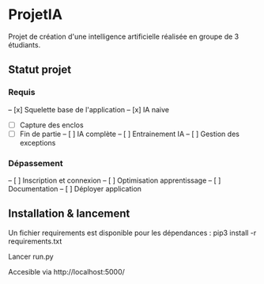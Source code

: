 # ProjetIA
Projet de création d'une intelligence artificielle réalisée en groupe de 3 étudiants.


## Statut projet
### Requis
– [x] Squelette base de l'application
– [x] IA naive
- [ ] Capture des enclos
- [ ] Fin de partie
– [ ] IA complète
– [ ] Entrainement IA
– [ ] Gestion des exceptions
### Dépassement
– [ ] Inscription et connexion
– [ ] Optimisation apprentissage 
– [ ] Documentation
– [ ] Déployer application

## Installation & lancement

Un fichier requirements est disponible pour les dépendances :
pip3 install -r requirements.txt

Lancer run.py

Accesible via http://localhost:5000/


